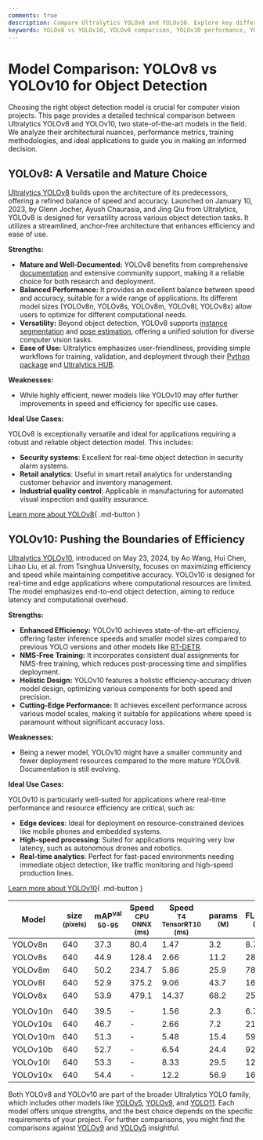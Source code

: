 ```yaml
---
comments: true
description: Compare Ultralytics YOLOv8 and YOLOv10. Explore key differences in architecture, efficiency, use cases, and find the perfect model for your needs.
keywords: YOLOv8 vs YOLOv10, YOLOv8 comparison, YOLOv10 performance, YOLO models, object detection, Ultralytics, computer vision, model efficiency, YOLO architecture
---
```


# Model Comparison: YOLOv8 vs YOLOv10 for Object Detection

Choosing the right object detection model is crucial for computer vision projects. This page provides a detailed technical comparison between Ultralytics YOLOv8 and YOLOv10, two state-of-the-art models in the field. We analyze their architectural nuances, performance metrics, training methodologies, and ideal applications to guide you in making an informed decision.

<script async src="https://cdn.jsdelivr.net/npm/chart.js"></script>
<script defer src="../../javascript/benchmark.js"></script>

<canvas id="modelComparisonChart" width="1024" height="400" active-models='["YOLOv8", "YOLOv10"]'></canvas>

## YOLOv8: A Versatile and Mature Choice

[Ultralytics YOLOv8](https://github.com/ultralytics/ultralytics) builds upon the architecture of its predecessors, offering a refined balance of speed and accuracy. Launched on January 10, 2023, by Glenn Jocher, Ayush Chaurasia, and Jing Qiu from Ultralytics, YOLOv8 is designed for versatility across various object detection tasks. It utilizes a streamlined, anchor-free architecture that enhances efficiency and ease of use.

**Strengths:**

- **Mature and Well-Documented:** YOLOv8 benefits from comprehensive [documentation](https://docs.ultralytics.com/models/yolov8/) and extensive community support, making it a reliable choice for both research and deployment.
- **Balanced Performance:** It provides an excellent balance between speed and accuracy, suitable for a wide range of applications. Its different model sizes (YOLOv8n, YOLOv8s, YOLOv8m, YOLOv8l, YOLOv8x) allow users to optimize for different computational needs.
- **Versatility:** Beyond object detection, YOLOv8 supports [instance segmentation](https://www.ultralytics.com/glossary/instance-segmentation) and [pose estimation](https://docs.ultralytics.com/tasks/pose/), offering a unified solution for diverse computer vision tasks.
- **Ease of Use:** Ultralytics emphasizes user-friendliness, providing simple workflows for training, validation, and deployment through their [Python package](https://pypi.org/project/ultralytics/) and [Ultralytics HUB](https://www.ultralytics.com/hub).

**Weaknesses:**

- While highly efficient, newer models like YOLOv10 may offer further improvements in speed and efficiency for specific use cases.

**Ideal Use Cases:**

YOLOv8 is exceptionally versatile and ideal for applications requiring a robust and reliable object detection model. This includes:

- **Security systems**: Excellent for real-time object detection in security alarm systems.
- **Retail analytics**: Useful in smart retail analytics for understanding customer behavior and inventory management.
- **Industrial quality control**: Applicable in manufacturing for automated visual inspection and quality assurance.

[Learn more about YOLOv8](https://docs.ultralytics.com/models/yolov8/){ .md-button }

## YOLOv10: Pushing the Boundaries of Efficiency

[Ultralytics YOLOv10](https://docs.ultralytics.com/models/yolov10/), introduced on May 23, 2024, by Ao Wang, Hui Chen, Lihao Liu, et al. from Tsinghua University, focuses on maximizing efficiency and speed while maintaining competitive accuracy. YOLOv10 is designed for real-time and edge applications where computational resources are limited. The model emphasizes end-to-end object detection, aiming to reduce latency and computational overhead.

**Strengths:**

- **Enhanced Efficiency:** YOLOv10 achieves state-of-the-art efficiency, offering faster inference speeds and smaller model sizes compared to previous YOLO versions and other models like [RT-DETR](https://docs.ultralytics.com/compare/rtdetr-vs-yolov10/).
- **NMS-Free Training:** It incorporates consistent dual assignments for NMS-free training, which reduces post-processing time and simplifies deployment.
- **Holistic Design:** YOLOv10 features a holistic efficiency-accuracy driven model design, optimizing various components for both speed and precision.
- **Cutting-Edge Performance:** It achieves excellent performance across various model scales, making it suitable for applications where speed is paramount without significant accuracy loss.

**Weaknesses:**

- Being a newer model, YOLOv10 might have a smaller community and fewer deployment resources compared to the more mature YOLOv8. Documentation is still evolving.

**Ideal Use Cases:**

YOLOv10 is particularly well-suited for applications where real-time performance and resource efficiency are critical, such as:

- **Edge devices**: Ideal for deployment on resource-constrained devices like mobile phones and embedded systems.
- **High-speed processing**: Suited for applications requiring very low latency, such as autonomous drones and robotics.
- **Real-time analytics**: Perfect for fast-paced environments needing immediate object detection, like traffic monitoring and high-speed production lines.

[Learn more about YOLOv10](https://docs.ultralytics.com/models/yolov10/){ .md-button }

| Model    | size<br><sup>(pixels) | mAP<sup>val<br>50-95 | Speed<br><sup>CPU ONNX<br>(ms) | Speed<br><sup>T4 TensorRT10<br>(ms) | params<br><sup>(M) | FLOPs<br><sup>(B) |
| -------- | --------------------- | -------------------- | ------------------------------ | ----------------------------------- | ------------------ | ----------------- |
| YOLOv8n  | 640                   | 37.3                 | 80.4                           | 1.47                                | 3.2                | 8.7               |
| YOLOv8s  | 640                   | 44.9                 | 128.4                          | 2.66                                | 11.2               | 28.6              |
| YOLOv8m  | 640                   | 50.2                 | 234.7                          | 5.86                                | 25.9               | 78.9              |
| YOLOv8l  | 640                   | 52.9                 | 375.2                          | 9.06                                | 43.7               | 165.2             |
| YOLOv8x  | 640                   | 53.9                 | 479.1                          | 14.37                               | 68.2               | 257.8             |
|          |                       |                      |                                |                                     |                    |                   |
| YOLOv10n | 640                   | 39.5                 | -                              | 1.56                                | 2.3                | 6.7               |
| YOLOv10s | 640                   | 46.7                 | -                              | 2.66                                | 7.2                | 21.6              |
| YOLOv10m | 640                   | 51.3                 | -                              | 5.48                                | 15.4               | 59.1              |
| YOLOv10b | 640                   | 52.7                 | -                              | 6.54                                | 24.4               | 92.0              |
| YOLOv10l | 640                   | 53.3                 | -                              | 8.33                                | 29.5               | 120.3             |
| YOLOv10x | 640                   | 54.4                 | -                              | 12.2                                | 56.9               | 160.4             |

Both YOLOv8 and YOLOv10 are part of the broader Ultralytics YOLO family, which includes other models like [YOLOv5](https://docs.ultralytics.com/models/yolov5/), [YOLOv9](https://docs.ultralytics.com/models/yolov9/), and [YOLO11](https://docs.ultralytics.com/models/yolo11/). Each model offers unique strengths, and the best choice depends on the specific requirements of your project. For further comparisons, you might find the comparisons against [YOLOv9](https://docs.ultralytics.com/compare/yolov9-vs-yolov8/) and [YOLOv5](https://docs.ultralytics.com/compare/yolov5-vs-yolov8/) insightful.
